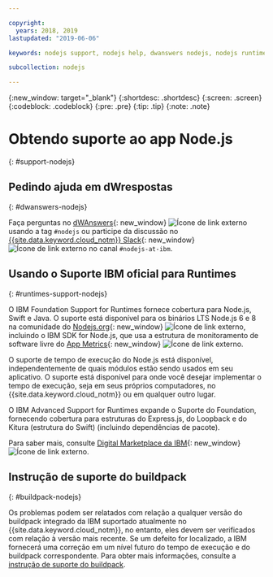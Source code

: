 ```yaml
---

copyright:
  years: 2018, 2019
lastupdated: "2019-06-06"

keywords: nodejs support, nodejs help, dwanswers nodejs, nodejs runtimes, nodejs buildpack, ibm support nodejs, foundation support nodejs, runtime support nodejs, nodejs app support

subcollection: nodejs

---
```


{:new_window: target="_blank"}
{:shortdesc: .shortdesc}
{:screen: .screen}
{:codeblock: .codeblock}
{:pre: .pre}
{:tip: .tip}
{:note: .note}

# Obtendo suporte ao app Node.js
{: #support-nodejs}

## Pedindo ajuda em dWrespostas
{: #dwanswers-nodejs}

Faça perguntas no [dWAnswers](https://developer.ibm.com/answers/smartspace/nodejs/index.html){: new_window} ![Ícone de link externo](../icons/launch-glyph.svg "Ícone de link externo") usando a tag `#nodejs` ou participe da discussão no [{{site.data.keyword.cloud_notm}} Slack](https://ibm-cloud-tech.slack.com){: new_window} ![Ícone de link externo](../icons/launch-glyph.svg "Ícone de link externo") no canal `#nodejs-at-ibm`.

## Usando o Suporte IBM oficial para Runtimes
{: #runtimes-support-nodejs}

O IBM Foundation Support for Runtimes fornece cobertura para Node.js, Swift e Java. O suporte está disponível para os binários LTS Node.js 6 e 8 na comunidade do [Nodejs.org](https://nodejs.org/){: new_window} ![Ícone de link externo](../icons/launch-glyph.svg "Ícone de link externo"), incluindo o IBM SDK for Node.js, que usa a estrutura de monitoramento de software livre do [App Metrics](https://developer.ibm.com/node/monitoring-post-mortem/application-metrics-node-js/){: new_window} ![Ícone de link externo](../icons/launch-glyph.svg "Ícone de link externo").

O suporte de tempo de execução do Node.js está disponível, independentemente de quais módulos estão sendo usados em seu aplicativo. O suporte está disponível para onde você desejar implementar o tempo de execução, seja em seus próprios computadores, no {{site.data.keyword.cloud_notm}} ou em qualquer outro lugar.

O IBM Advanced Support for Runtimes expande o Suporte do Foundation, fornecendo cobertura para estruturas do Express.js, do Loopback e do Kitura (estrutura do Swift) (incluindo dependências de pacote).

Para saber mais, consulte [Digital Marketplace da IBM](https://www.ibm.com/cloud/support-for-runtimes){: new_window} ![Ícone de link externo](../icons/launch-glyph.svg "Ícone de link externo").

## Instrução de suporte do buildpack
{: #buildpack-nodejs}

Os problemas podem ser relatados com relação a qualquer versão do buildpack integrado da IBM suportado atualmente no {{site.data.keyword.cloud_notm}}, no entanto, eles devem ser verificados com relação à versão mais recente. Se um defeito for localizado, a IBM fornecerá uma correção em um nível futuro do tempo de execução e do buildpack correspondente. Para obter mais informações, consulte a [instrução de suporte do buildpack](/docs/runtimes-common?topic=runtimes-common-buildpack_support_statement).

